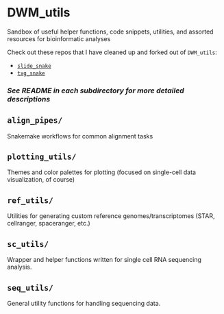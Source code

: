 # DWM_utils
 Sandbox of useful helper functions, code snippets, utilities, and assorted resources for bioinformatic analyses

Check out these repos that I have cleaned up and forked out of `DWM_utils`:
- [`slide_snake`](https://github.com/mckellardw/slide_snake)
- [`txg_snake`](https://github.com/mckellardw/txg_snake)

### *See README in each subdirectory for more detailed descriptions*

## `align_pipes/`
Snakemake workflows for common alignment tasks

## `plotting_utils/`
Themes and color palettes for plotting (focused on single-cell data visualization, of course)

## `ref_utils/`
Utilities for generating custom reference genomes/transcriptomes (STAR, cellranger, spaceranger, etc.)

## `sc_utils/`
Wrapper and helper functions written for single cell RNA sequencing analysis.

## `seq_utils/`
General utility functions for handling sequencing data.
